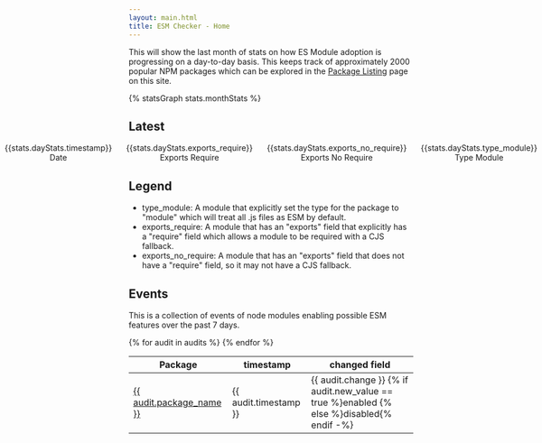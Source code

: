 ```yaml
---
layout: main.html
title: ESM Checker - Home
---
```


This will show the last month of stats on how ES Module adoption is progressing on a day-to-day basis. This keeps track of approximately 2000 popular NPM packages which can be explored in the [Package Listing](/package-listing/) page on this site.

{% statsGraph stats.monthStats %}

## Latest

<div style="display: flex; gap: 25px; text-align: center; justify-content: center;">
  <section>
    <span class="latest-text">{{stats.dayStats.timestamp}}</span><br>
    Date
  </section>
  <section>
    <span class="latest-text">{{stats.dayStats.exports_require}}</span><br>
    Exports Require
  </section>
  <section>
    <span class="latest-text">{{stats.dayStats.exports_no_require}}</span><br>
    Exports No Require
  </section>
  <section>
    <span class="latest-text">{{stats.dayStats.type_module}}</span><br>
    Type Module
  </section>
</div>

## Legend

- type_module: A module that explicitly set the type for the package to "module" which will treat all .js files as ESM by default.
- exports_require: A module that has an "exports" field that explicitly has a "require" field which allows a module to be required with a CJS fallback.
- exports_no_require: A module that has an "exports" field that does not have a "require" field, so it may not have a CJS fallback.

## Events

This is a collection of events of node modules enabling possible ESM features over the past 7 days.

<table id="audits">
    <thead>
      <tr>
        <th>Package</th>
        <th>timestamp</th>
        <th>changed field</th>
    </thead>
    <tbody>
  {% for audit in audits %}
<tr>
  <td><a href="/packages/{{ audit.package_name | persistSlash }}">{{ audit.package_name }}</a></td>
  <td>{{ audit.timestamp }}</td>
  <td>{{ audit.change }} {% if audit.new_value == true %}enabled {% else %}disabled{% endif -%}</td>
</tr>
  {% endfor %}
  </tbody>
</table>

